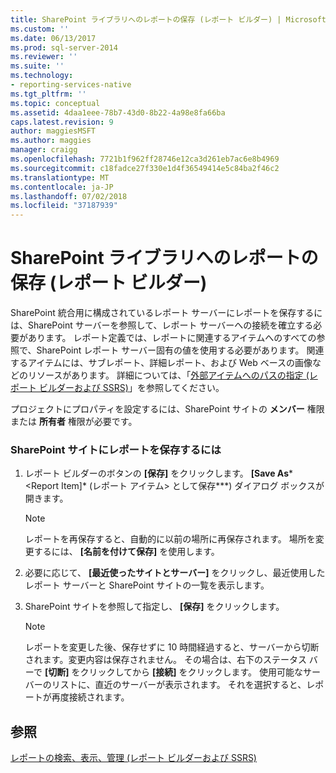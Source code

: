 ```yaml
---
title: SharePoint ライブラリへのレポートの保存 (レポート ビルダー) | Microsoft Docs
ms.custom: ''
ms.date: 06/13/2017
ms.prod: sql-server-2014
ms.reviewer: ''
ms.suite: ''
ms.technology:
- reporting-services-native
ms.tgt_pltfrm: ''
ms.topic: conceptual
ms.assetid: 4daa1eee-78b7-43d0-8b22-4a98e8fa66ba
caps.latest.revision: 9
author: maggiesMSFT
ms.author: maggies
manager: craigg
ms.openlocfilehash: 7721b1f962ff28746e12ca3d261eb7ac6e8b4969
ms.sourcegitcommit: c18fadce27f330e1d4f36549414e5c84ba2f46c2
ms.translationtype: MT
ms.contentlocale: ja-JP
ms.lasthandoff: 07/02/2018
ms.locfileid: "37187939"
---
```

# <a name="save-a-report-to-a-sharepoint-library-report-builder"></a>SharePoint ライブラリへのレポートの保存 (レポート ビルダー)
  SharePoint 統合用に構成されているレポート サーバーにレポートを保存するには、SharePoint サーバーを参照して、レポート サーバーへの接続を確立する必要があります。 レポート定義では、レポートに関連するアイテムへのすべての参照で、SharePoint レポート サーバー固有の値を使用する必要があります。 関連するアイテムには、サブレポート、詳細レポート、および Web ベースの画像などのリソースがあります。 詳細については、「[外部アイテムへのパスの指定 &#40;レポート ビルダーおよび SSRS&#41;](../report-design/specifying-paths-to-external-items-report-builder-and-ssrs.md)」を参照してください。  
  
 プロジェクトにプロパティを設定するには、SharePoint サイトの **メンバー** 権限または **所有者** 権限が必要です。  
  
### <a name="to-save-a-report-to-a-sharepoint-site"></a>SharePoint サイトにレポートを保存するには  
  
1.  レポート ビルダーのボタンの **[保存]** をクリックします。 **[Save As***\<Report Item]* (レポート アイテム> として保存***) ダイアログ ボックスが開きます。  
  
    > [!NOTE]  
    >  レポートを再保存すると、自動的に以前の場所に再保存されます。 場所を変更するには、 **[名前を付けて保存]** を使用します。  
  
2.  必要に応じて、 **[最近使ったサイトとサーバー]** をクリックし、最近使用したレポート サーバーと SharePoint サイトの一覧を表示します。  
  
3.  SharePoint サイトを参照して指定し、 **[保存]** をクリックします。  
  
    > [!NOTE]  
    >  レポートを変更した後、保存せずに 10 時間経過すると、サーバーから切断されます。変更内容は保存されません。 その場合は、右下のステータス バーで **[切断]** をクリックしてから **[接続]** をクリックします。 使用可能なサーバーのリストに、直近のサーバーが表示されます。 それを選択すると、レポートが再度接続されます。  
  
## <a name="see-also"></a>参照  
 [レポートの検索、表示、管理 &#40;レポート ビルダーおよび SSRS&#41;](finding-viewing-and-managing-reports-report-builder-and-ssrs.md)  
  
  
